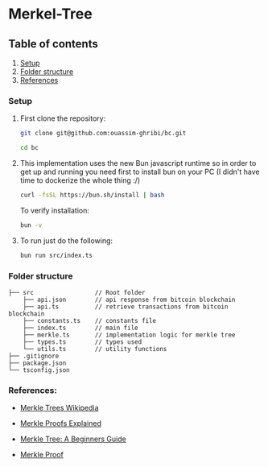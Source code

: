 # Merkel-Tree

## Table of contents

1. [Setup](#setup)
2. [Folder structure](#folder-structure)
3. [References](#references)

### Setup

1. First clone the repository:

   ```bash
   git clone git@github.com:ouassim-ghribi/bc.git

   cd bc
   ```

2. This implementation uses the new Bun javascript runtime so in order to get up and running you need first to install bun on your PC (I didn't have time to dockerize the whole thing :/)

   ```bash
   curl -fsSL https://bun.sh/install | bash
   ```

   To verify installation:

   ```bash
   bun -v
   ```

3. To run just do the following:

   ```bash
   bun run src/index.ts
   ```

### Folder structure

    ├── src                 // Root folder
        ├── api.json        // api response from bitcoin blockchain
        ├── api.ts          // retrieve transactions from bitcoin blockchain
        ├── constants.ts    // constants file
        ├── index.ts        // main file
        ├── merkle.ts       // implementation logic for merkle tree
        ├── types.ts        // types used
        └── utils.ts        // utility functions
    ├── .gitignore
    ├── package.json
    └── tsconfig.json

### References:

- [Merkle Trees Wikipedia](https://en.wikipedia.org/wiki/Merkle_tree)
- [Merkle Proofs Explained](https://medium.com/crypto-0-nite/merkle-proofs-explained-6dd429623dc5)
- [Merkle Tree: A Beginners Guide](https://kba.ai/merkle-tree-a-beginners-guide/)

- [Merkle Proof](https://computersciencewiki.org/index.php/Merkle_proof)
